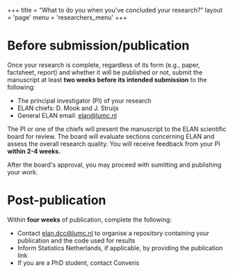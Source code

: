 +++
title = "What to do you when you've concluded your research?"
layout = 'page'
menu = 'researchers_menu'
+++

# Before submission/publication
Once your research is complete, regardless of its form (e.g., paper, factsheet, report) and whether it will be published or not, submit the manuscript at least **two weeks before its intended submission** to the following:
- The principal investigator (PI) of your research
- ELAN chiefs: D. Mook and J. Struijs
-  General ELAN email: elan@lumc.nl

The PI or one of the chiefs will present the manuscript to the ELAN scientific board for review. The board will evaluate sections concerning ELAN and assess the overall research quality. You will receive feedback from your PI **within 2-4 weeks.**

After the board's approval, you may proceed with sumitting and publishing your work.

# Post-publication
Within **four weeks** of publication, complete the following:
- Contact elan.dcc@lumc.nl to organise a repository containing your publication and the code used for results
- Inform Statistics Netherlands, if applicable, by providing the publication link
- If you are a PhD student, contact Converis
